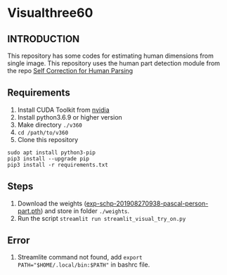# Visualthree60

## INTRODUCTION
This repository has some codes for estimating human dimensions from single image. This repository uses the human part detection module from the repo [Self Correction for Human Parsing](https://github.com/PeikeLi/Self-Correction-Human-Parsing)



## Requirements

1. Install CUDA Toolkit from [nvidia](https://docs.nvidia.com/cuda/cuda-installation-guide-linux/index.html)
2. Install python3.6.9 or higher version
3. Make directory `./v360`
4. `cd /path/to/v360`
5. Clone this repository
 
```
sudo apt install python3-pip
pip3 install --upgrade pip
pip3 install -r requirements.txt
```


## Steps

1. Download the weights ([exp-schp-201908270938-pascal-person-part.pth](https://drive.google.com/file/d/1E5YwNKW2VOEayK9mWCS3Kpsxf-3z04ZE/view?usp=sharing)) and store in folder `./weights`.
2. Run the script `streamlit run streamlit_visual_try_on.py`


## Error
1. Streamlite command not found, add `export PATH="$HOME/.local/bin:$PATH"` in bashrc file.
